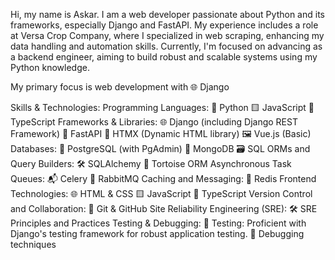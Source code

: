 Hi, my name is Askar.
I am a web developer passionate about Python and its frameworks, especially Django and FastAPI. My experience includes a role at Versa Crop Company, where I specialized in web scraping, enhancing my data handling and automation skills. Currently, I'm focused on advancing as a backend engineer, aiming to build robust and scalable systems using my Python knowledge.

My primary focus is web development with 🌐 Django

Skills & Technologies:
Programming Languages:
🐍 Python
🟨 JavaScript
🔷 TypeScript
Frameworks & Libraries:
🌐 Django (including Django REST Framework)
🚀 FastAPI
📜 HTMX (Dynamic HTML library)
🖼️ Vue.js (Basic)
Databases:
🐘 PostgreSQL (with PgAdmin)
🍃 MongoDB
🗃️ SQL
ORMs and Query Builders:
🛠️ SQLAlchemy
🐢 Tortoise ORM
Asynchronous Task Queues:
📬 Celery
🐇 RabbitMQ
Caching and Messaging:
🚀 Redis
Frontend Technologies:
🌐 HTML & CSS
🟨 JavaScript
🔷 TypeScript
Version Control and Collaboration:
🐙 Git & GitHub
Site Reliability Engineering (SRE):
🛠️ SRE Principles and Practices
Testing & Debugging:
🧪 Testing: Proficient with Django's testing framework for robust application testing.
🐞 Debugging techniques
